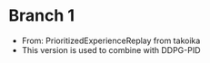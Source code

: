# Branch 1
- From: PrioritizedExperienceReplay from takoika
- This version is used to combine with DDPG-PID
